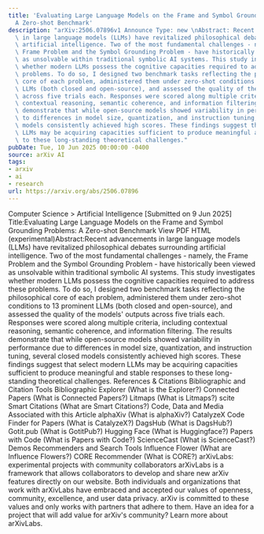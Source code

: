 ```yaml
---
title: 'Evaluating Large Language Models on the Frame and Symbol Grounding Problems:
  A Zero-shot Benchmark'
description: "arXiv:2506.07896v1 Announce Type: new \nAbstract: Recent advancements\
  \ in large language models (LLMs) have revitalized philosophical debates surrounding\
  \ artificial intelligence. Two of the most fundamental challenges - namely, the\
  \ Frame Problem and the Symbol Grounding Problem - have historically been viewed\
  \ as unsolvable within traditional symbolic AI systems. This study investigates\
  \ whether modern LLMs possess the cognitive capacities required to address these\
  \ problems. To do so, I designed two benchmark tasks reflecting the philosophical\
  \ core of each problem, administered them under zero-shot conditions to 13 prominent\
  \ LLMs (both closed and open-source), and assessed the quality of the models' outputs\
  \ across five trials each. Responses were scored along multiple criteria, including\
  \ contextual reasoning, semantic coherence, and information filtering. The results\
  \ demonstrate that while open-source models showed variability in performance due\
  \ to differences in model size, quantization, and instruction tuning, several closed\
  \ models consistently achieved high scores. These findings suggest that select modern\
  \ LLMs may be acquiring capacities sufficient to produce meaningful and stable responses\
  \ to these long-standing theoretical challenges."
pubDate: Tue, 10 Jun 2025 00:00:00 -0400
source: arXiv AI
tags:
- arxiv
- ai
- research
url: https://arxiv.org/abs/2506.07896
---
```


Computer Science > Artificial Intelligence
[Submitted on 9 Jun 2025]
Title:Evaluating Large Language Models on the Frame and Symbol Grounding Problems: A Zero-shot Benchmark
View PDF HTML (experimental)Abstract:Recent advancements in large language models (LLMs) have revitalized philosophical debates surrounding artificial intelligence. Two of the most fundamental challenges - namely, the Frame Problem and the Symbol Grounding Problem - have historically been viewed as unsolvable within traditional symbolic AI systems. This study investigates whether modern LLMs possess the cognitive capacities required to address these problems. To do so, I designed two benchmark tasks reflecting the philosophical core of each problem, administered them under zero-shot conditions to 13 prominent LLMs (both closed and open-source), and assessed the quality of the models' outputs across five trials each. Responses were scored along multiple criteria, including contextual reasoning, semantic coherence, and information filtering. The results demonstrate that while open-source models showed variability in performance due to differences in model size, quantization, and instruction tuning, several closed models consistently achieved high scores. These findings suggest that select modern LLMs may be acquiring capacities sufficient to produce meaningful and stable responses to these long-standing theoretical challenges.
References & Citations
Bibliographic and Citation Tools
Bibliographic Explorer (What is the Explorer?)
Connected Papers (What is Connected Papers?)
Litmaps (What is Litmaps?)
scite Smart Citations (What are Smart Citations?)
Code, Data and Media Associated with this Article
alphaXiv (What is alphaXiv?)
CatalyzeX Code Finder for Papers (What is CatalyzeX?)
DagsHub (What is DagsHub?)
Gotit.pub (What is GotitPub?)
Hugging Face (What is Huggingface?)
Papers with Code (What is Papers with Code?)
ScienceCast (What is ScienceCast?)
Demos
Recommenders and Search Tools
Influence Flower (What are Influence Flowers?)
CORE Recommender (What is CORE?)
arXivLabs: experimental projects with community collaborators
arXivLabs is a framework that allows collaborators to develop and share new arXiv features directly on our website.
Both individuals and organizations that work with arXivLabs have embraced and accepted our values of openness, community, excellence, and user data privacy. arXiv is committed to these values and only works with partners that adhere to them.
Have an idea for a project that will add value for arXiv's community? Learn more about arXivLabs.